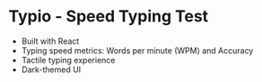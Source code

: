 # Typio - Speed Typing Test

- Built with React
- Typing speed metrics: Words per minute (WPM) and Accuracy
- Tactile typing experience
- Dark-themed UI